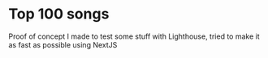 # Top 100 songs

Proof of concept I made to test some stuff with Lighthouse, tried to make it as fast as possible using NextJS
